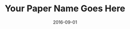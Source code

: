 ---
title: "Your Paper Name Goes Here"
authors:
- Your Full Name
- Author Name
date: "2016-09-01"

publication: "Journal of Machine Learning"

links:
    pdf: https://github.com/hadisinaee/avicenna
    code: https://github.com/hadisinaee/avicenna
    slides: https://github.com/hadisinaee/avicenna
    video: https://github.com/hadisinaee/avicenna
---